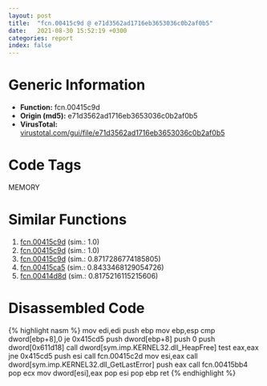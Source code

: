```yaml
---
layout: post
title:  "fcn.00415c9d @ e71d3562ad1716eb3653036c0b2af0b5"
date:   2021-08-30 15:52:19 +0300
categories: report
index: false
---
```


# Generic Information
- **Function:** fcn.00415c9d
- **Origin (md5):** e71d3562ad1716eb3653036c0b2af0b5
- **VirusTotal:** [virustotal.com/gui/file/e71d3562ad1716eb3653036c0b2af0b5][virustotal_ref]

# Code Tags
<span class="tag" id="MEMORY">MEMORY</span>


# Similar Functions

1. [fcn.00415c9d][similar_1_ref] (sim.: 1.0)
2. [fcn.00415c9d][similar_2_ref] (sim.: 1.0)
3. [fcn.00415c9d][similar_3_ref] (sim.: 0.8717286774185805)
4. [fcn.00415ca5][similar_4_ref] (sim.: 0.8433468129054726)
5. [fcn.00414d8d][similar_5_ref] (sim.: 0.8175216115215606)


# Disassembled Code

{% highlight nasm %}
mov edi,edi
push ebp
mov ebp,esp
cmp dword[ebp+8],0
je 0x415cd5
push dword[ebp+8]
push 0
push dword[0x611d18]
call dword[sym.imp.KERNEL32.dll_HeapFree]
test eax,eax
jne 0x415cd5
push esi
call fcn.00415c2d
mov esi,eax
call dword[sym.imp.KERNEL32.dll_GetLastError]
push eax
call fcn.00415bb4
pop ecx
mov dword[esi],eax
pop esi
pop ebp
ret 
{% endhighlight %}


[similar_1_ref]: /report/fcn.00415c9d@26a70557d762e2486c462d7a5a1deee4
[similar_2_ref]: /report/fcn.00415c9d@1efd54b6a8c6c82ca2f05c2c8a5b387f
[similar_3_ref]: /report/fcn.00415c9d@33755acdcc496b7cf141bfd1caed6919
[similar_4_ref]: /report/fcn.00415ca5@64e5091c15839d4b2093890f73869f28
[similar_5_ref]: /report/fcn.00414d8d@aa974dc5fff056e4382e61f8a2699e58
[virustotal_ref]: https://www.virustotal.com/gui/file/e71d3562ad1716eb3653036c0b2af0b5